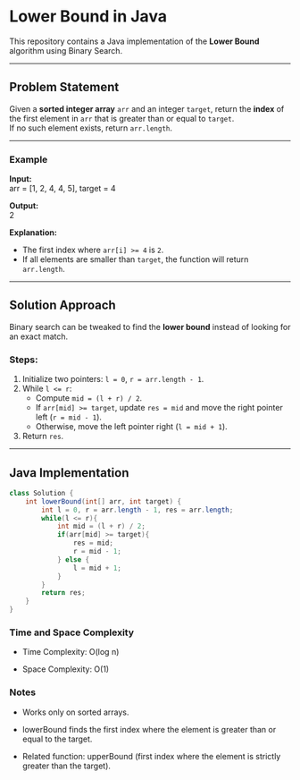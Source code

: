 # Lower Bound in Java

This repository contains a Java implementation of the **Lower Bound** algorithm using Binary Search.  

---

## Problem Statement  

Given a **sorted integer array** `arr` and an integer `target`, return the **index** of the first element in `arr` that is greater than or equal to `target`.  
If no such element exists, return `arr.length`.  

---

### Example  

**Input:**  
arr = [1, 2, 4, 4, 5], target = 4  

**Output:**  
2  

**Explanation:**  
- The first index where `arr[i] >= 4` is `2`.  
- If all elements are smaller than `target`, the function will return `arr.length`.  

---

## Solution Approach  

Binary search can be tweaked to find the **lower bound** instead of looking for an exact match.  

### Steps:  

1. Initialize two pointers: `l = 0`, `r = arr.length - 1`.  
2. While `l <= r`:  
   - Compute `mid = (l + r) / 2`.  
   - If `arr[mid] >= target`, update `res = mid` and move the right pointer left (`r = mid - 1`).  
   - Otherwise, move the left pointer right (`l = mid + 1`).  
3. Return `res`.  

---

## Java Implementation  

```java
class Solution {
    int lowerBound(int[] arr, int target) {
        int l = 0, r = arr.length - 1, res = arr.length;
        while(l <= r){
            int mid = (l + r) / 2;
            if(arr[mid] >= target){
                res = mid;
                r = mid - 1;
            } else {
                l = mid + 1;
            }
        }
        return res;
    }
}
```

### Time and Space Complexity

- Time Complexity: O(log n)

- Space Complexity: O(1)

### Notes

- Works only on sorted arrays.

- lowerBound finds the first index where the element is greater than or equal to the target.

- Related function: upperBound (first index where the element is strictly greater than the target).